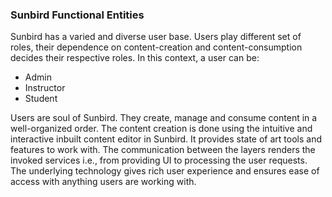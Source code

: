 ### Sunbird Functional Entities

Sunbird has a varied and diverse user base. Users play different set of roles, their dependence on content-creation and content-consumption decides their respective roles. 
In this context, a user can be:

+ Admin 
+ Instructor
+ Student

Users are soul of Sunbird. They create, manage and consume content in a well-organized order. The content creation is done using the intuitive and interactive inbuilt content editor in Sunbird. It provides state of art tools and features to work with. The communication between the layers renders the invoked services i.e., from providing UI to processing the user requests. The underlying technology gives rich user experience and ensures ease of access with anything users are working with.
